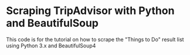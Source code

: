 # Scraping TripAdvisor with Python and BeautifulSoup

This code is for the tutorial on how to scrape the "Things to Do" result list using Python 3.x and BeautifulSoup4

